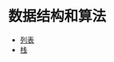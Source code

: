 # 数据结构和算法

- [列表](https://github.com/ziyi2/data-structure-algorithm-procedure/blob/master/src/List.js)
- [栈](https://github.com/ziyi2/data-structure-algorithm-procedure/blob/master/src/Stack.js)
